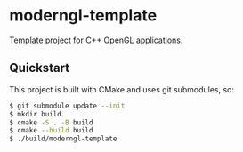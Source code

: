 # moderngl-template

Template project for C++ OpenGL applications.

## Quickstart

This project is built with CMake and uses git submodules, so:

``` sh
$ git submodule update --init
$ mkdir build
$ cmake -S . -B build
$ cmake --build build
$ ./build/moderngl-template
```
